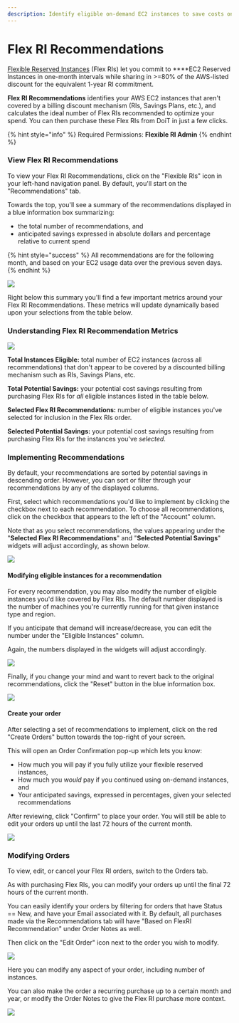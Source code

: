 ```yaml
---
description: Identify eligible on-demand EC2 instances to save costs on.
---
```


# Flex RI Recommendations

[Flexible Reserved Instances](flexri.md) \(Flex RIs\) let you commit to ****EC2 Reserved Instances in one-month intervals while sharing in &gt;=80% of the AWS-listed discount for the equivalent 1-year RI commitment. 

**Flex RI Recommendations** identifies your AWS EC2 instances that aren't covered by a billing discount mechanism \(RIs, Savings Plans, etc.\), and calculates the ideal number of Flex RIs recommended to optimize your spend. You can then purchase these Flex RIs from DoiT in just a few clicks.

{% hint style="info" %}
Required Permissions: **Flexible RI Admin**
{% endhint %}

### View Flex RI Recommendations

To view your Flex RI Recommendations, click on the "Flexible RIs" icon in your left-hand navigation panel. By default, you'll start on the "Recommendations" tab. 

Towards the top, you'll see a summary of the recommendations displayed in a blue information box summarizing:

* the total number of recommendations, and 
* anticipated savings expressed in absolute dollars and percentage relative to current spend

{% hint style="success" %}
All recommendations are for the following month, and based on your EC2 usage data over the previous seven days.
{% endhint %}

![](../.gitbook/assets/image%20%2822%29.png)

Right below this summary you'll find a few important metrics around your Flex RI Recommendations. These metrics will update dynamically based upon your selections from the table below.

### Understanding Flex RI Recommendation Metrics

![](../.gitbook/assets/image%20%2821%29.png)

**Total Instances Eligible:** total number of EC2 instances \(across all recommendations\) that don't appear to be covered by a discounted billing mechanism such as RIs, Savings Plans, etc.

**Total Potential Savings:** your potential cost savings resulting from purchasing Flex RIs for _all_ eligible instances listed in the table below.

**Selected Flex RI Recommendations:** number of eligible instances you've selected for inclusion in the Flex RIs order.

**Selected Potential Savings:** your potential cost savings resulting from purchasing Flex RIs for the instances you've _selected_.

### Implementing Recommendations

By default, your recommendations are sorted by potential savings in descending order. However, you can sort or filter through your recommendations by any of the displayed columns.

First, select which recommendations you'd like to implement by clicking the checkbox next to each recommendation. To choose all recommendations, click on the checkbox that appears to the left of the "Account" column.

Note that as you select recommendations, the values appearing under the "**Selected Flex RI Recommendations**" and "**Selected Potential Savings**" widgets will adjust accordingly, as shown below.

![](../.gitbook/assets/flexrecs.gif)

#### Modifying eligible instances for a recommendation

For every recommendation, you may also modify the number of eligible instances you'd like covered by Flex RIs. The default number displayed is the number of machines you're currently running for that given instance type and region.

If you anticipate that demand will increase/decrease, you can edit the number under the "Eligible Instances" column. 

Again, the numbers displayed in the widgets will adjust accordingly.

![](../.gitbook/assets/flexrecs2.gif)

Finally, if you change your mind and want to revert back to the original recommendations, click the "Reset" button in the blue information box.

![](../.gitbook/assets/image%20%2819%29.png)

#### Create your order

After selecting a set of recommendations to implement, click on the red "Create Orders" button towards the top-right of your screen.

This will open an Order Confirmation pop-up which lets you know:

* How much you will pay if you fully utilize your flexible reserved instances,
* How much you _would_ pay if you continued using on-demand instances, and
* Your anticipated savings, expressed in percentages, given your selected recommendations

After reviewing, click "Confirm" to place your order. You will still be able to edit your orders up until the last 72 hours of the current month.

![](../.gitbook/assets/image%20%2818%29.png)

### Modifying Orders

To view, edit, or cancel your Flex RI orders, switch to the Orders tab. 

As with purchasing Flex RIs, you can modify your orders up until the final 72 hours of the current month.

You can easily identify your orders by filtering for orders that have Status ==  New, and have your Email associated with it. By default, all purchases made via the Recommendations tab will have "Based on FlexRI Recommendation" under Order Notes as well.

Then click on the "Edit Order" icon next to the order you wish to modify.

![](../.gitbook/assets/image%20%2827%29.png)

Here you can modify any aspect of your order, including number of instances. 

You can also make the order a recurring purchase up to a certain month and year, or modify the Order Notes to give the Flex RI purchase more context.

![](../.gitbook/assets/image%20%2826%29.png)

